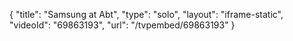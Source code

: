 {
    "title": "Samsung at Abt",
    "type": "solo",
    "layout": "iframe-static",
    "videoId": "69863193",
    "url": "\/tvpembed\/69863193"
}